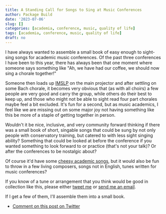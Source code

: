 ```yaml
---
title: A Standing Call for Songs to Sing at Music Conferences
author: Package Build
date: '2023-07-06'
slug: []
categories: [academia, conference, music, quality of life]
tags: [academia, conference, music, quality of life]
draft: no
---
```


I have always wanted to assemble a small book of easy enough to sight-sing songs for academic music conferences.
Of the past three conferences I have been to this year, there has always been that one moment where someone says something like "Ah, we have had our coffee, we should now sing a chorale together!"

Someone then loads up [IMSLP](https://imslp.org/) on the main projector and after settling on some Bach chorale, it becomes very obvious that (as with all choirs) a few people are very good and carry the group, while others do their best to keep up, and those who might not be able to sight read four part chorales maybe feel a bit excluded.
It's fun for a second, but as music academics, I feel like we are missing out on some major joy not having something like this be more of a staple of getting together in person.

Wouldn't it be nice, inclusive, and very community forward thinking if there was a small book of short, singable songs that could be sung by not only people with conservatory training, but catered to with less sight singing ability?
Something that could be looked at before the conference if you wanted something to look forward to or practice (that's not your talk)? 
Or after the conferences to be nostalgic about?

Of course it'd have some [cheesy academic songs](https://www.youtube.com/watch?v=ha6pGK6ZnXE), but it would also be fun to throw in a few living composers, songs not in English, tunes written for music conferences?

If you know of a tune or arrangement that you think would be good in collection like this, please either [tweet me](https://twitter.com/DavidJohnBaker) or [send me an email](mailto:davidjohnbaker1@gmail.com).

If I get a few of them, I'll assemble them into a small book. 

* [Comment on this post on Twitter]()